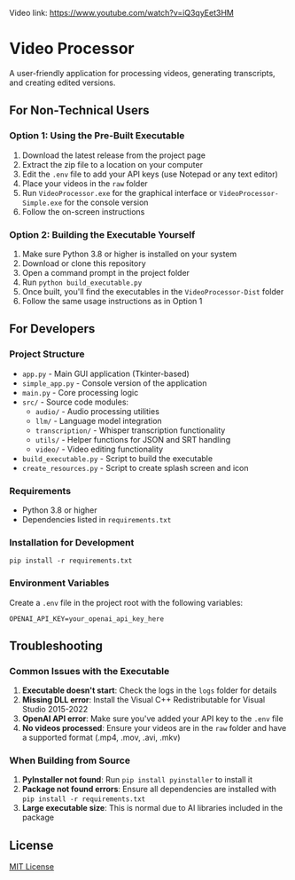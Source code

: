 Video link: https://www.youtube.com/watch?v=iQ3qyEet3HM

# Video Processor

A user-friendly application for processing videos, generating transcripts, and creating edited versions.

## For Non-Technical Users

### Option 1: Using the Pre-Built Executable

1. Download the latest release from the project page
2. Extract the zip file to a location on your computer
3. Edit the `.env` file to add your API keys (use Notepad or any text editor)
4. Place your videos in the `raw` folder
5. Run `VideoProcessor.exe` for the graphical interface or `VideoProcessor-Simple.exe` for the console version
6. Follow the on-screen instructions

### Option 2: Building the Executable Yourself

1. Make sure Python 3.8 or higher is installed on your system
2. Download or clone this repository
3. Open a command prompt in the project folder
4. Run `python build_executable.py`
5. Once built, you'll find the executables in the `VideoProcessor-Dist` folder
6. Follow the same usage instructions as in Option 1

## For Developers

### Project Structure

- `app.py` - Main GUI application (Tkinter-based)
- `simple_app.py` - Console version of the application
- `main.py` - Core processing logic
- `src/` - Source code modules:
  - `audio/` - Audio processing utilities
  - `llm/` - Language model integration
  - `transcription/` - Whisper transcription functionality
  - `utils/` - Helper functions for JSON and SRT handling
  - `video/` - Video editing functionality
- `build_executable.py` - Script to build the executable
- `create_resources.py` - Script to create splash screen and icon

### Requirements

- Python 3.8 or higher
- Dependencies listed in `requirements.txt`

### Installation for Development

```
pip install -r requirements.txt
```

### Environment Variables

Create a `.env` file in the project root with the following variables:

```
OPENAI_API_KEY=your_openai_api_key_here
```

## Troubleshooting

### Common Issues with the Executable

1. **Executable doesn't start**: Check the logs in the `logs` folder for details
2. **Missing DLL error**: Install the Visual C++ Redistributable for Visual Studio 2015-2022
3. **OpenAI API error**: Make sure you've added your API key to the `.env` file
4. **No videos processed**: Ensure your videos are in the `raw` folder and have a supported format (.mp4, .mov, .avi, .mkv)

### When Building from Source

1. **PyInstaller not found**: Run `pip install pyinstaller` to install it
2. **Package not found errors**: Ensure all dependencies are installed with `pip install -r requirements.txt`
3. **Large executable size**: This is normal due to AI libraries included in the package

## License

[MIT License](LICENSE)
